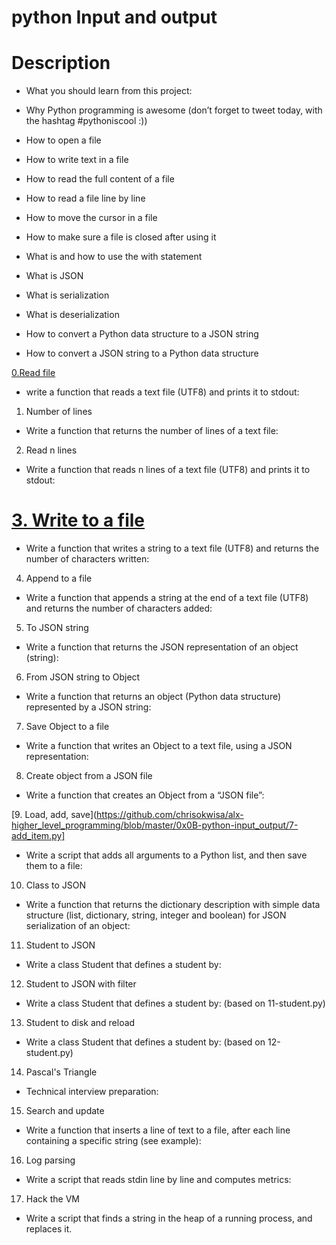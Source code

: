 # python Input and output
# Description
* What you should learn from this project:

* Why Python programming is awesome (don’t forget to tweet today, with the hashtag #pythoniscool :))
* How to open a file
* How to write text in a file
* How to read the full content of a file
* How to read a file line by line
* How to move the cursor in a file
* How to make sure a file is closed after using it
* What is and how to use the with statement
* What is JSON
* What is serialization
* What is deserialization
* How to convert a Python data structure to a JSON string
* How to convert a JSON string to a Python data structure

 [0.Read file](https://github.com/chrisokwisa/alx-higher_level_programming/blob/master/0x0B-python-input_output/0-read_file.py)
* write a function that reads a text file (UTF8) and prints it to stdout:
1. Number of lines
* Write a function that returns the number of lines of a text file:
2. Read n lines
* Write a function that reads n lines of a text file (UTF8) and prints it to stdout:
# [3. Write to a file](https://github.com/chrisokwisa/alx-higher_level_programming/blob/master/0x0B-python-input_output/1-write_file.py)
* Write a function that writes a string to a text file (UTF8) and returns the number of characters written:
4. Append to a file
* Write a function that appends a string at the end of a text file (UTF8) and returns the number of characters added:
5. To JSON string
* Write a function that returns the JSON representation of an object (string):
6. From JSON string to Object
* Write a function that returns an object (Python data structure) represented by a JSON string:
7. Save Object to a file
* Write a function that writes an Object to a text file, using a JSON representation:
8. Create object from a JSON file
* Write a function that creates an Object from a “JSON file”:

[9. Load, add, save](https://github.com/chrisokwisa/alx-higher_level_programming/blob/master/0x0B-python-input_output/7-add_item.py]
* Write a script that adds all arguments to a Python list, and then save them to a file:
10. Class to JSON
* Write a function that returns the dictionary description with simple data structure (list, dictionary, string, integer and boolean) for JSON serialization of an object:
11. Student to JSON
* Write a class Student that defines a student by:
12. Student to JSON with filter
* Write a class Student that defines a student by: (based on 11-student.py)
13. Student to disk and reload
* Write a class Student that defines a student by: (based on 12-student.py)
14. Pascal's Triangle
* Technical interview preparation:
15. Search and update
* Write a function that inserts a line of text to a file, after each line containing a specific string (see example):
16. Log parsing
* Write a script that reads stdin line by line and computes metrics:
17. Hack the VM
* Write a script that finds a string in the heap of a running process, and replaces it.
